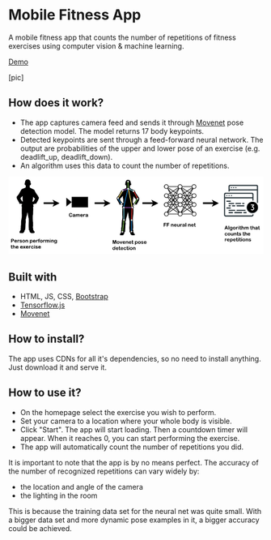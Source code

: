 # Mobile Fitness App

A mobile fitness app that counts the number of repetitions of fitness exercises using computer vision & machine learning. 

[Demo](https://joe9154.github.io/Mobile-Fitness-App/)

[pic]

## How does it work?

- The app captures camera feed and sends it through [Movenet](https://www.tensorflow.org/hub/tutorials/movenet) pose detection model. The model returns 17 body keypoints.
- Detected keypoints are sent through a feed-forward neural network. The output are probabilities of the upper and lower pose of an exercise (e.g. deadlift_up, deadlift_down).
- An algorithm uses this data to count the number of repetitions.

![diagram](/readme_resources/diagram_eng.png)

## Built with

- HTML, JS, CSS, [Bootstrap](https://getbootstrap.com/)
- [Tensorflow.js](https://www.tensorflow.org/js)
- [Movenet](https://www.tensorflow.org/hub/tutorials/movenet)

## How to install?

The app uses CDNs for all it's dependencies, so no need to install anything. Just download it and serve it.

## How to use it?

- On the homepage select the exercise you wish to perform.
- Set your camera to a location where your whole body is visible.
- Click "Start". The app will start loading. Then a countdown timer will appear. When it reaches 0, you can start performing the exercise.
- The app will automatically count the number of repetitions you did.

It is important to note that the app is by no means perfect. The accuracy of the number of recognized repetitions can vary widely by:
- the location and angle of the camera
- the lighting in the room

This is because the training data set for the neural net was quite small. With a bigger data set and more dynamic pose examples in it, a bigger accuracy could be achieved.

